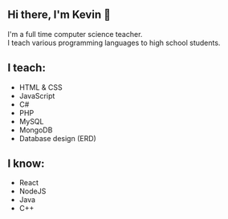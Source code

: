 ## Hi there, I'm Kevin 👋

I'm a full time computer science teacher.<br>
I teach various programming languages to high school students.

## I teach:
- HTML & CSS
- JavaScript
- C#
- PHP
- MySQL
- MongoDB
- Database design (ERD)

## I know:
- React
- NodeJS
- Java
- C++
